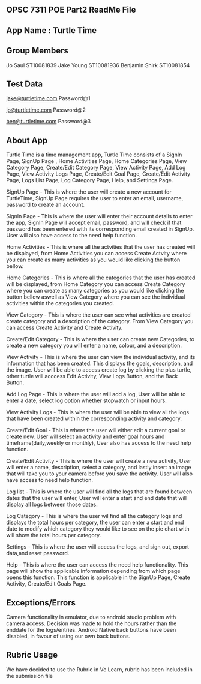 OPSC 7311 POE Part2 ReadMe File
-------------------------------

App Name : Turtle Time 
----------------------



Group Members
-------------
Jo Saul ST10081839
Jake Young ST10081936
Benjamin Shirk ST10081854



Test Data
---------
jake@turtletime.com
Password@1

jo@turtletime.com
Password@2

ben@turtletime.com
Password@3



About App
---------

Turtle Time is a time management app, Turtle Time consists of a SignIn Page, SignUp Page , Home Activities Page, Home Categories Page, View Category Page, 
Create/Edit Category Page, View Activity Page, Add Log Page, View Activity Logs Page, Create/Edit Goal Page, Create/Edit Activity Page, Logs List Page, Log Category Page, Help, 
and Settings Page.

SignUp Page     - This is where the user will create a new account for TurtleTime, SignUp Page requires the user to enter an email, username, password to create an account.


SignIn Page     - This is where the user will enter their account details to enter the app, SignIn Page will accept email, password, and will check if that password
                  has been entered with its corresponding email created in SignUp. User will also have access to the need help function.


Home Activities - This is where all the actvities that the user has created will be displayed, from Home Activities you can access Create Actvity where you can create
                  as many activities as you would like clicking the button bellow.


Home Categories - This is where all the categories that the user has created will be displayed, from Home Category you can access Create Category where you can create
                  as many categories as you would like clicking the button bellow aswell as View Category where you can see the individual activities within the categories you created.


View Category   - This is where the user can see what activities are created create category and a description of the category. From View Category you can access Create Activity and 
                  Create Activity. 


Create/Edit Category - This is where the user can create new Categories, to create a new category you will enter a name, colour, and a description.


View Activity   - This is where the user can view the individual activity, and its information that has been created. This displays the goals, description, and the image.
                  User will be able to access create log by clicking the plus turtle, other turtle will acccess Edit Activity, View Logs Button, and the Back Button. 


Add Log Page    -  This is where the user will add a log, User will be able to enter a date, select log option whether stopwatch or input hours.
 

View Activity Logs   - This is where the user will be able to view all the logs that have been created within the corresponding activity and category.


Create/Edit Goal     - This is where the user will either edit a current goal or create new. User will select an activity and enter goal hours and timeframe(daily,weekly or monthly),
                       User also has access to the need help function.


Create/Edit Activity - This is where the user will create a new activity, User will enter a name, description, select a category, and lastly insert an image that will take you to 
                       your camera before you save the activity. User will also have access to need help function. 
                    

Log list        - This is where the user will find all the logs that are found between dates that the user will enter, User will enter a start and end date that will display all 
                  logs between those dates.


Log Category    - This is where the user wil find all the category logs and displays the total hours per category, the user can enter a start and end date to modify which category
                  they would like to see on the pie chart with will show the total hours per category.


Settings        - This is where the user will access the logs, and sign out, export data,and reset password. 


Help            - This is where the user can access the need help functionality. This page will show the applicable information depending from which page opens this function. 
                  This function is applicable in the SignUp Page, Create Activity, Create/Edit Goals Page.




Exceptions/Errors
-----------------

Camera functionality in emulator, due to android studio problem with camera access.
Decision was made to hold the hours rather than the enddate for the logs/entries. 
Android Native back buttons have been disabled, in favour of using our own back buttons.

Rubric Usage
------------

We have decided to use the Rubric in Vc Learn, rubric has been included in the submission file
